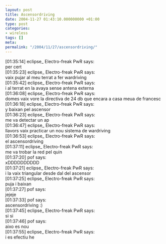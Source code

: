 ```yaml
---
layout: post
title: Ascensordriving
date: 2004-11-27 01:43:10.000000000 +01:00
type: post
categories:
- wireless
tags: []
meta:
permalink: "/2004/11/27/ascensordriving/"
---
```

[01:35:14] eclipse\_ Electro-freak PwR says:  
per cert  
[01:35:23] eclipse\_ Electro-freak PwR says:  
vaix pujar al meu terrat a fer wardriving  
[01:35:42] eclipse\_ Electro-freak PwR says:  
i al terrat en la avaya sense antena externa  
[01:36:08] eclipse\_ Electro-freak PwR says:  
domes vaix vore la directiva de 24 db que encara a casa meua de francesc  
[01:36:18] eclipse\_ Electro-freak PwR says:  
y baixan pel ascensor  
[01:36:23] eclipse\_ Electro-freak PwR says:  
me va detectar un ap  
[01:36:47] eclipse\_ Electro-freak PwR says:  
llavors vaix practicar un nou sistema de wardriving  
[01:36:53] eclipse\_ Electro-freak PwR says:  
el ascensordriving  
[01:37:11] eclipse\_ Electro-freak PwR says:  
me va trobar la red pel quin  
[01:37:20] pof says:  
xDDDDDDDDDD  
[01:37:21] eclipse\_ Electro-freak PwR says:  
i la vaix triangular desde dal del ascensor  
[01:37:25] eclipse\_ Electro-freak PwR says:  
puja i baixan  
[01:37:27] pof says:  
jejeje  
[01:37:33] pof says:  
ascensordriving :)  
[01:37:45] eclipse\_ Electro-freak PwR says:  
si si  
[01:37:46] pof says:  
aixo es nou  
[01:37:55] eclipse\_ Electro-freak PwR says:  
i es efectiu he

